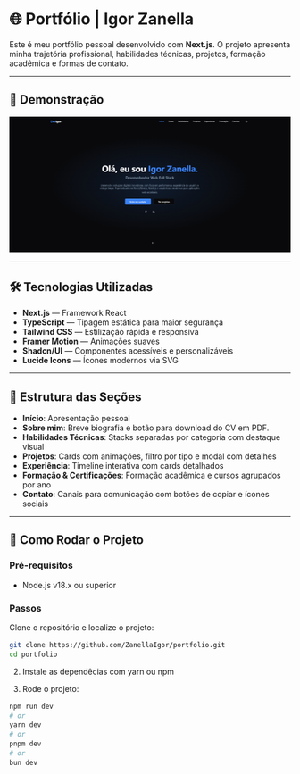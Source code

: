 # 🌐 Portfólio | Igor Zanella

Este é meu portfólio pessoal desenvolvido com **Next.js**. O projeto apresenta minha trajetória profissional, habilidades técnicas, projetos, formação acadêmica e formas de contato.

---

## 📸 Demonstração

![Preview](public/demo.PNG)

---

## 🛠️ Tecnologias Utilizadas

- **Next.js** — Framework React
- **TypeScript** — Tipagem estática para maior segurança
- **Tailwind CSS** — Estilização rápida e responsiva
- **Framer Motion** — Animações suaves
- **Shadcn/UI** — Componentes acessíveis e personalizáveis
- **Lucide Icons** — Ícones modernos via SVG

---

## 📂 Estrutura das Seções

- **Início**: Apresentação pessoal
- **Sobre mim**: Breve biografia e botão para download do CV em PDF.
- **Habilidades Técnicas**: Stacks separadas por categoria com destaque visual
- **Projetos**: Cards com animações, filtro por tipo e modal com detalhes
- **Experiência**: Timeline interativa com cards detalhados
- **Formação & Certificações**: Formação acadêmica e cursos agrupados por ano
- **Contato**: Canais para comunicação com botões de copiar e ícones sociais

---

## 🚀 Como Rodar o Projeto

### Pré-requisitos

- Node.js v18.x ou superior

### Passos

Clone o repositório e localize o projeto:

```bash
git clone https://github.com/ZanellaIgor/portfolio.git
cd portfolio
```

2. Instale as dependêcias com yarn ou npm

3. Rode o projeto:

```bash
npm run dev
# or
yarn dev
# or
pnpm dev
# or
bun dev
```
